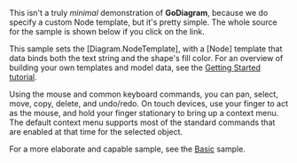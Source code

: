 This isn't a truly *minimal* demonstration of **GoDiagram**,
because we do specify a custom Node template, but it's pretty simple.
The whole source for the sample is shown below if you click on the link.

This sample sets the [Diagram.NodeTemplate], with a [Node] template that data binds both the text string and the shape's fill color.
For an overview of building your own templates and model data, see the [Getting Started tutorial](learn/index.html).

Using the mouse and common keyboard commands, you can pan, select, move, copy, delete, and undo/redo.
On touch devices, use your finger to act as the mouse, and hold your finger stationary to bring up a context menu.
The default context menu supports most of the standard commands that
are enabled at that time for the selected object.

For a more elaborate and capable sample, see the [Basic](demo/Basic) sample.